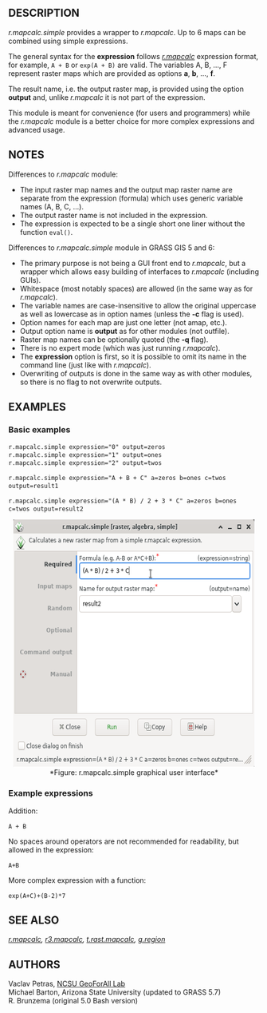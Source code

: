 ## DESCRIPTION

*r.mapcalc.simple* provides a wrapper to *r.mapcalc*. Up to 6 maps can
be combined using simple expressions.

The general syntax for the **expression** follows
*[r.mapcalc](r.mapcalc.md)* expression format, for example, `A + B` or
`exp(A + B)` are valid. The variables A, B, ..., F represent raster maps
which are provided as options **a**, **b**, ..., **f**.

The result name, i.e. the output raster map, is provided using the
option **output** and, unlike *r.mapcalc* it is not part of the
expression.

This module is meant for convenience (for users and programmers) while
the *r.mapcalc* module is a better choice for more complex expressions
and advanced usage.

## NOTES

Differences to *r.mapcalc* module:

- The input raster map names and the output map raster name are separate
  from the expression (formula) which uses generic variable names (A, B,
  C, ...).
- The output raster name is not included in the expression.
- The expression is expected to be a single short one liner without the
  function `eval()`.

Differences to *r.mapcalc.simple* module in GRASS GIS 5 and 6:

- The primary purpose is not being a GUI front end to *r.mapcalc*, but a
  wrapper which allows easy building of interfaces to *r.mapcalc*
  (including GUIs).
- Whitespace (most notably spaces) are allowed (in the same way as for
  *r.mapcalc*).
- The variable names are case-insensitive to allow the original
  uppercase as well as lowercase as in option names (unless the **-c**
  flag is used).
- Option names for each map are just one letter (not amap, etc.).
- Output option name is **output** as for other modules (not outfile).
- Raster map names can be optionally quoted (the **-q** flag).
- There is no expert mode (which was just running *r.mapcalc*).
- The **expression** option is first, so it is possible to omit its name
  in the command line (just like with *r.mapcalc*).
- Overwriting of outputs is done in the same way as with other modules,
  so there is no flag to not overwrite outputs.

## EXAMPLES

### Basic examples

```shell
r.mapcalc.simple expression="0" output=zeros
r.mapcalc.simple expression="1" output=ones
r.mapcalc.simple expression="2" output=twos
```

```shell
r.mapcalc.simple expression="A + B + C" a=zeros b=ones c=twos output=result1
```

```shell
r.mapcalc.simple expression="(A * B) / 2 + 3 * C" a=zeros b=ones c=twos output=result2
```

<div align="center" style="margin: 10px">

<img src="r_mapcalc_simple.png" width="594" height="495" />  
*Figure: r.mapcalc.simple graphical user interface*

</div>

### Example expressions

Addition:

```shell
A + B
```

No spaces around operators are not recommended for readability, but
allowed in the expression:

```shell
A+B
```

More complex expression with a function:

```shell
exp(A+C)+(B-2)*7
```

## SEE ALSO

*[r.mapcalc](r.mapcalc.md), [r3.mapcalc](r3.mapcalc.md),
[t.rast.mapcalc](t.rast.mapcalc.md), [g.region](g.region.md)*

## AUTHORS

Vaclav Petras, [NCSU GeoForAll
Lab](https://geospatial.ncsu.edu/geoforall/)  
Michael Barton, Arizona State University (updated to GRASS 5.7)  
R. Brunzema (original 5.0 Bash version)

